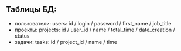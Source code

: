 ## Таблицы БД:

-   пользователи: users: id / login / password / first_name / job_title
-   проекты: projects: id / user_id / name / total_time / date_creation / status
-   задачи: tasks: id / project_id / name / time
